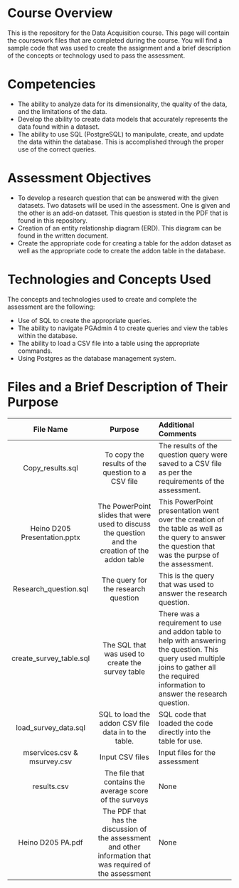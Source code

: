 # Course Overview

This is the repository for the Data Acquisition course. This page will contain the coursework files that are completed during the course.  You will find a sample code that was used to create the assignment and a brief description of the concepts or technology used to pass the assessment. 

# Competencies
- The ability to analyze data for its dimensionality, the quality of the data, and the limitations of the data.
- Develop the ability to create data models that accurately represents the data found within a dataset.
- The ability to use SQL (PostgreSQL) to manipulate, create, and update the data within the database.  This is accomplished through the proper use of the correct queries.

# Assessment Objectives
- To develop a research question that can be answered with the given datasets.  Two datasets will be used in the assessment.  One is given and the other is an add-on dataset.  This question is stated in the PDF that is found in this repository.
- Creation of an entity relationship diagram (ERD).  This diagram can be found in the written document.
- Create the appropriate code for creating a table for the addon dataset as well as the appropriate code to create the addon table in the database.

# Technologies and Concepts Used
The concepts and technologies used to create and complete the assessment are the following:
- Use of SQL to create the appropriate queries.
- The ability to navigate PGAdmin 4 to create queries and view the tables within the database.
- The ability to load a CSV file into a table using the appropriate commands.
- Using Postgres as the database management system.

# Files and a Brief Description of Their Purpose

|**File Name**|**Purpose**|**Additional Comments**|
|:-----:|:-----:|:-----|
|Copy_results.sql| To copy the results of the question to a CSV file|The results of the question query were saved to a CSV file as per the requirements of the assessment.|
|Heino D205 Presentation.pptx| The PowerPoint slides that were used to discuss the question and the creation of the addon table| This PowerPoint presentation went over the creation of the table as well as the query to answer the question that was the purpse of the assessment.|
|Research_question.sql|The query for the research question| This is the query that was used to answer the research question.|
|create_survey_table.sql|The SQL that was used to create the survey table|  There was a requirement to use and addon table to help with answering the question.  This query used multiple joins to gather all the required information to answer the research question.|
| load_survey_data.sql | SQL to load the addon CSV file data in to the table. |  SQL code that loaded the code directly into the table for use. |
|mservices.csv & msurvey.csv | Input CSV files|  Input files for the assessment|
|results.csv|The file that contains the average score of the surveys| None|
|Heino D205 PA.pdf|The PDF that has the discussion of the assessment and other information that was required of the assessment| None|
